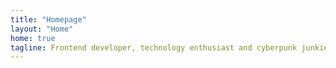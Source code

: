 ```yaml
---
title: "Homepage"
layout: "Home"
home: true
tagline: Frontend developer, technology enthusiast and cyberpunk junkie
---
```

<image-component imageUrl="https://drive.google.com/uc?export=download&id=1s4UFQotBl8tXuYQPbauWrIn-eR-nxyuw" backgroundImageUrl="https://i.pinimg.com/originals/19/d2/94/19d294b86b157c57856ecd786461b8d2.jpg" imageHeight="300" imageHeadline="Test HEADLINE" />
